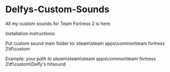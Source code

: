 # Delfys-Custom-Sounds
All my custom sounds for Team Fortress 2 is here.

Installation instructions:

Put custom sound main folder to: steam\steam apps\common\team fortress 2\tf\custom

Example: *your path to steam*\steam\steam apps\common\team fortress 2\tf\custom\Delfy's hitsound
